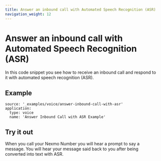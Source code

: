 ```yaml
---
title: Answer an inbound call with Automated Speech Recognition (ASR)
navigation_weight: 12
---
```


# Answer an inbound call with Automated Speech Recognition (ASR)

In this code snippet you see how to receive an inbound call and respond to it with automated speech recognition (ASR).

## Example

```code_snippets
source: '_examples/voice/answer-inbound-call-with-asr'
application:
  type: voice
  name: 'Answer Inbound Call with ASR Example'
```

## Try it out

When you call your Nexmo Number you will hear a prompt to say a message. You will hear your message said back to you after being
converted into text with ASR.
